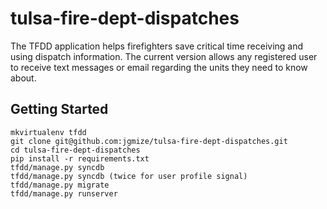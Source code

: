 tulsa-fire-dept-dispatches
==========================
The TFDD application helps firefighters save critical time receiving and using dispatch information. The current version allows any registered user to receive text messages or email regarding the units they need to know about.

Getting Started
---------------
```
mkvirtualenv tfdd
git clone git@github.com:jgmize/tulsa-fire-dept-dispatches.git
cd tulsa-fire-dept-dispatches
pip install -r requirements.txt
tfdd/manage.py syncdb
tfdd/manage.py syncdb (twice for user profile signal)
tfdd/manage.py migrate
tfdd/manage.py runserver
```
